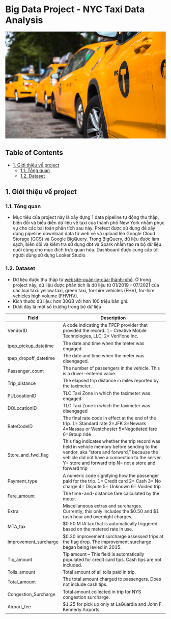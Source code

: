 # Big Data Project - NYC Taxi Data Analysis

![](docs/yellow-cab.png)

## Table of Contents
- [1. Giới thiệu về project](#1-giới-thiệu-về-project)
   - [1.1. Tổng quan](#11-tổng-quan)
   - [1.2. Dataset](#12-dataset)

## 1. Giới thiệu về project

### 1.1. Tổng quan

- Mục tiêu của project này là xây dựng 1 data pipeline tự động thu thập, biến đổi và biểu diễn dữ liệu về taxi của thành phố New York nhằm phục vụ cho các bài toán phân tích sau này. Prefect được sử dụng để xây dựng pipeline download data từ web về và upload lên Google Cloud Storage (GCS) và Google BigQuery. Trong BigQuery, dữ liệu được làm sạch, biến đổi và kiểm tra sử dụng dbt và Spark nhằm tạo ra bộ dữ liệu cuối cùng cho mục đích trực quan hóa. Dashboard được cung cấp tới người dùng sử dụng Looker Studio

### 1.2. Dataset

- Dữ liệu được thu thập từ [website-quản-lý-của-thành-phố](https://www1.nyc.gov/site/tlc/about/tlc-trip-record-data.page 
). Ở trong project này, dữ liệu được phân tích là dữ liệu từ 01/2019 - 07/2021 của các loại taxi: yellow taxi, green taxi, for-hire vehicles (FHV), for-hire vehicles high volume (FHVHV). 
- Kích thước dữ liệu: hơn 30GB với hơn 100 triệu bản ghi.
- Dưới đây là một số trường trong bộ dữ liệu

| Field | Description |
| --- | --- |
| VendorID | A code indicating the TPEP provider that provided the record. 1= Creative Mobile Technologies, LLC; 2= VeriFone Inc. |
| tpep_pickup_datetime | The date and time when the meter was engaged. |
| tpep_dropoff_datetime | The date and time when the meter was disengaged. |
| Passenger_count | The number of passengers in the vehicle. This is a driver-entered value. |
| Trip_distance | The elapsed trip distance in miles reported by the taximeter. |
| PULocationID | TLC Taxi Zone in which the taximeter was engaged |
| DOLocationID | TLC Taxi Zone in which the taximeter was disengaged |
| RateCodeID | The final rate code in effect at the end of the trip. 1= Standard rate 2=JFK 3=Newark 4=Nassau or Westchester 5=Negotiated fare 6=Group ride |
| Store_and_fwd_flag | This flag indicates whether the trip record was held in vehicle memory before sending to the vendor, aka “store and forward,” because the vehicle did not have a connection to the server. Y= store and forward trip N= not a store and forward trip |
| Payment_type | A numeric code signifying how the passenger paid for the trip. 1= Credit card 2= Cash 3= No charge 4= Dispute 5= Unknown 6= Voided trip |
| Fare_amount | The time-and-distance fare calculated by the meter. |
| Extra | Miscellaneous extras and surcharges. Currently, this only includes the $0.50 and $1 rush hour and overnight charges. |
| MTA_tax | $0.50 MTA tax that is automatically triggered based on the metered rate in use. |
| Improvement_surcharge | $0.30 improvement surcharge assessed trips at the flag drop. The improvement surcharge began being levied in 2015. |
| Tip_amount | Tip amount – This field is automatically populated for credit card tips. Cash tips are not included. |
| Tolls_amount | Total amount of all tolls paid in trip. |
| Total_amount | The total amount charged to passengers. Does not include cash tips. |
| Congestion_Surcharge | Total amount collected in trip for NYS congestion surcharge. |
| Airport_fee | $1.25 for pick up only at LaGuardia and John F. Kennedy Airports |